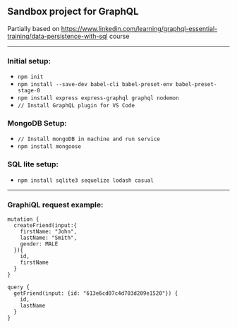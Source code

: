 ## Sandbox project for GraphQL
Partially based on https://www.linkedin.com/learning/graphql-essential-training/data-persistence-with-sql course

---
### Initial setup:
- `npm init`
- `npm install --save-dev babel-cli babel-preset-env babel-preset-stage-0`
- `npm install express express-graphql graphql nodemon`
- `// Install GraphQL plugin for VS Code`

### MongoDB Setup:
- `// Install mongoDB in machine and run service`
- `npm install mongoose`

### SQL lite setup:
- `npm install sqlite3 sequelize lodash casual`

---
### GraphiQL request example:
```
mutation {
  createFriend(input:{
    firstName: "John",
    lastName: "Smith",
    gender: MALE
  }){
    id,
    firstName
  }
}

query {
  getFriend(input: {id: "613e6cd07c4d703d209e1520"}) {
    id,
    lastName
  }
}
```
